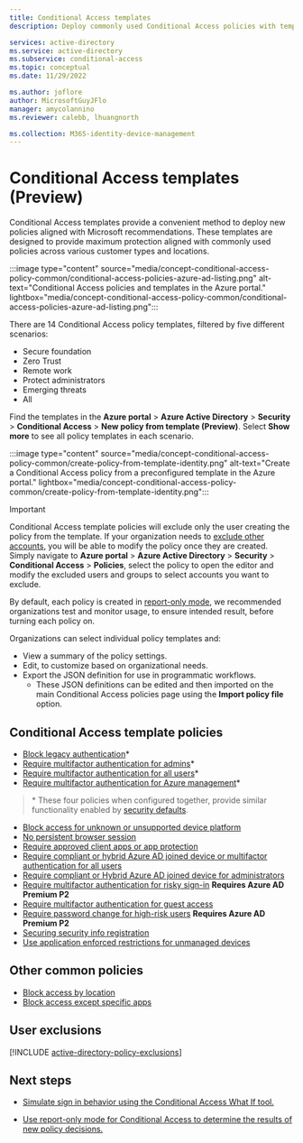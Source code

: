 ```yaml
---
title: Conditional Access templates
description: Deploy commonly used Conditional Access policies with templates

services: active-directory
ms.service: active-directory
ms.subservice: conditional-access
ms.topic: conceptual
ms.date: 11/29/2022

ms.author: joflore
author: MicrosoftGuyJFlo
manager: amycolannino
ms.reviewer: calebb, lhuangnorth

ms.collection: M365-identity-device-management
---
```

# Conditional Access templates (Preview)

Conditional Access templates provide a convenient method to deploy new policies aligned with Microsoft recommendations. These templates are designed to provide maximum protection aligned with commonly used policies across various customer types and locations.

:::image type="content" source="media/concept-conditional-access-policy-common/conditional-access-policies-azure-ad-listing.png" alt-text="Conditional Access policies and templates in the Azure portal." lightbox="media/concept-conditional-access-policy-common/conditional-access-policies-azure-ad-listing.png":::

There are 14 Conditional Access policy templates, filtered by five different scenarios: 

- Secure foundation
- Zero Trust
- Remote work
- Protect administrators
- Emerging threats
- All 

Find the templates in the **Azure portal** > **Azure Active Directory** > **Security** > **Conditional Access** > **New policy from template (Preview)**. Select **Show more** to see all policy templates in each scenario.

:::image type="content" source="media/concept-conditional-access-policy-common/create-policy-from-template-identity.png" alt-text="Create a Conditional Access policy from a preconfigured template in the Azure portal." lightbox="media/concept-conditional-access-policy-common/create-policy-from-template-identity.png":::

> [!IMPORTANT]
> Conditional Access template policies will exclude only the user creating the policy from the template. If your organization needs to [exclude other accounts](../roles/security-emergency-access.md), you will be able to modify the policy once they are created. Simply navigate to **Azure portal** > **Azure Active Directory** > **Security** > **Conditional Access** > **Policies**, select the policy to open the editor and modify the excluded users and groups to select accounts you want to exclude.
> 
> By default, each policy is created in [report-only mode](concept-conditional-access-report-only.md), we recommended organizations test and monitor usage, to ensure intended result, before turning each policy on.

Organizations can select individual policy templates and:

- View a summary of the policy settings.
- Edit, to customize based on organizational needs.
- Export the JSON definition for use in programmatic workflows.
   - These JSON definitions can be edited and then imported on the main Conditional Access policies page using the **Import policy file** option.

## Conditional Access template policies

- [Block legacy authentication](howto-conditional-access-policy-block-legacy.md)\*
- [Require multifactor authentication for admins](howto-conditional-access-policy-admin-mfa.md)\*
- [Require multifactor authentication for all users](howto-conditional-access-policy-all-users-mfa.md)\*
- [Require multifactor authentication for Azure management](howto-conditional-access-policy-azure-management.md)\*

> \* These four policies when configured together, provide similar functionality enabled by [security defaults](../fundamentals/concept-fundamentals-security-defaults.md).

- [Block access for unknown or unsupported device platform](howto-policy-unknown-unsupported-device.md)
- [No persistent browser session](howto-policy-persistent-browser-session.md)
- [Require approved client apps or app protection](howto-policy-approved-app-or-app-protection.md)
- [Require compliant or hybrid Azure AD joined device or multifactor authentication for all users](howto-conditional-access-policy-compliant-device.md)
- [Require compliant or Hybrid Azure AD joined device for administrators](howto-conditional-access-policy-compliant-device-admin.md)
- [Require multifactor authentication for risky sign-in](howto-conditional-access-policy-risk.md) **Requires Azure AD Premium P2**
- [Require multifactor authentication for guest access](howto-policy-guest-mfa.md)
- [Require password change for high-risk users](howto-conditional-access-policy-risk-user.md) **Requires Azure AD Premium P2**
- [Securing security info registration](howto-conditional-access-policy-registration.md)
- [Use application enforced restrictions for unmanaged devices](howto-policy-app-enforced-restriction.md)

## Other common policies

- [Block access by location](howto-conditional-access-policy-location.md)
- [Block access except specific apps](howto-conditional-access-policy-block-access.md)

## User exclusions
[!INCLUDE [active-directory-policy-exclusions](../../../includes/active-directory-policy-exclude-user.md)]

## Next steps

- [Simulate sign in behavior using the Conditional Access What If tool.](troubleshoot-conditional-access-what-if.md)

- [Use report-only mode for Conditional Access to determine the results of new policy decisions.](concept-conditional-access-report-only.md)
